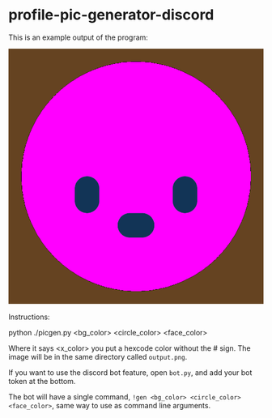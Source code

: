 # profile-pic-generator-discord

This is an example output of the program: 

![](output.png)

Instructions:

python ./picgen.py <bg_color> <circle_color> <face_color>

Where it says <x_color> you put a hexcode color without the # sign. The image will be in the same directory called `output.png`.

If you want to use the discord bot feature, open `bot.py`, and add your bot token at the bottom.

The bot will have a single command, `!gen <bg_color> <circle_color> <face_color>`, same way to use as command line arguments.
